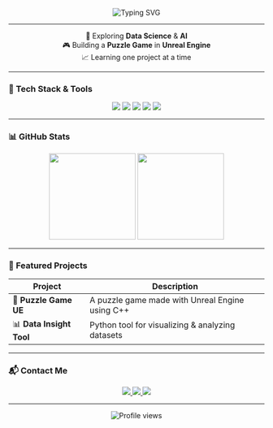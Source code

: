 <!-- HEADER BANNER -->
<p align="center">
  <img src="https://readme-typing-svg.demolab.com?font=Fira+Code&size=25&pause=1000&color=58A6FF&width=435&lines=Hi+there%2C+I'm+Rifat+Hasan+Shakil!;Developer+%7C+Data+Science+Enthusiast+%7C+AI+Learner;Welcome+to+my+GitHub+profile+%F0%9F%91%8B" alt="Typing SVG" />
</p>

---

<p align="center">
  🌱 Exploring <strong>Data Science</strong> & <strong>AI</strong><br>
  🎮 Building a <strong>Puzzle Game</strong> in <strong>Unreal Engine</strong><br>
  📈 Learning one project at a time
</p>

---

### 🚀 Tech Stack & Tools

<p align="center">
  <img src="https://img.shields.io/badge/C%2B%2B-00599C?style=for-the-badge&logo=c%2B%2B&logoColor=white" />
  <img src="https://img.shields.io/badge/Python-3776AB?style=for-the-badge&logo=python&logoColor=white" />
  <img src="https://img.shields.io/badge/Unreal%20Engine-000000?style=for-the-badge&logo=unrealengine&logoColor=white" />
  <img src="https://img.shields.io/badge/VS%20Code-007ACC?style=for-the-badge&logo=visual-studio-code&logoColor=white" />
  <img src="https://img.shields.io/badge/Git-F05032?style=for-the-badge&logo=git&logoColor=white" />
</p>

---

### 📊 GitHub Stats

<p align="center">
  <img src="https://github-readme-stats.vercel.app/api?username=rifat-hasan-shakil&show_icons=true&theme=tokyonight&hide_border=true" height="170" />
  <img src="https://github-readme-stats.vercel.app/api/top-langs/?username=rifat-hasan-shakil&layout=compact&theme=tokyonight&hide_border=true" height="170"/>
</p>

---

### 📌 Featured Projects

| Project | Description |
|--------|-------------|
| 🧩 **Puzzle Game UE** | A puzzle game made with Unreal Engine using C++ |
| 📊 **Data Insight Tool** | Python tool for visualizing & analyzing datasets |

---

### 📬 Contact Me

<p align="center">
  <a href="mailto:rifathasansakil@gmail.com">
    <img src="https://img.shields.io/badge/Email-rifathasansakil@gmail.com-D14836?style=for-the-badge&logo=gmail&logoColor=white" />
  </a>
  <a href="tel:+8801704777552">
    <img src="https://img.shields.io/badge/Phone-%2B880%201704%20777552-007ACC?style=for-the-badge&logo=phone&logoColor=white" />
  </a>
  <a href="https://www.linkedin.com/in/rifat-hasan-shakil">
    <img src="https://img.shields.io/badge/LinkedIn-rifat--hasan--shakil-0077B5?style=for-the-badge&logo=linkedin&logoColor=white" />
  </a>
</p>

---

<p align="center">
  <img src="https://komarev.com/ghpvc/?username=rifat-hasan-shakil&style=flat-square&color=blue" alt="Profile views" />
</p>
